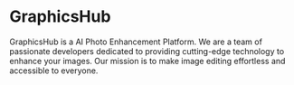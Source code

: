 # GraphicsHub
GraphicsHub is a AI Photo Enhancement Platform. We are a team of passionate developers dedicated to providing cutting-edge technology to enhance your images. Our mission is to make image editing effortless and accessible to everyone.
